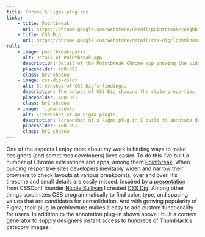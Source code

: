 ```yaml
---
title: Chrome & Figma plug-ins
links:
    - title: Pointbreak
      url: https://chrome.google.com/webstore/detail/pointbreak/cokghbfmenpjjpgbiojoohglhbljlbha?hl=en
    - title: CSS Dig
      url: https://chrome.google.com/webstore/detail/css-dig/lpnhmlhomomelfkcjnkcacofhmggjmco
roll:
    - image: pointbreak-parks
      alt: Detail of Pointbreak app
      description: Detail of the Pointbreak Chrome app showing the sidebar tools for adding, reordering, and removing views.
      placeholder: 400-391
      class: br2 shadow
    - image: css-dig-color
      alt: Screenshot of CSS Dig’s findings.
      description: The output of CSS Dig showing the style properties, values, and counts.
      placeholder: 400-391
      class: br2 shadow
    - image: figma-events
      alt: Screenshot of an Figma plugin.
      description: Screenshot of a Figma plug-in I built to annotate designs, providing developers the tracking events required in code.
      placeholder: 400-391
      class: br2 shadow
---
```


One of the aspects I enjoy most about my work is finding ways to make designers (and sometimes developers) lives easier. To do this I’ve built a number of Chrome extenstions and apps, among them [Pointbreak](https://chrome.google.com/webstore/detail/pointbreak/cokghbfmenpjjpgbiojoohglhbljlbha?hl=en). When building responsive sites developers inevitably widen and narrow their browsers to check layouts at various breakpoints, over and over. It’s tiresome and small details are easily missed. Inspired by a [presentation](http://www.stubbornella.org/content/2013/06/05/creating-living-style-guides-to-improve-performance) from CSSConf founder [Nicole Sullivan](https://twitter.com/stubbornella) I created [CSS Dig](https://www.cssdig.com/). Among other things scrutinizes CSS programmatically to find color, type, and spacing values that are candidates for consolidation. And with growing popularity of Figma, their plug-in architecture makes it easy to add custom functionality for users. In addition to the annotation plug-in shown above I built a content generator to supply designers instant access to hundreds of Thumbtack’s category images.
